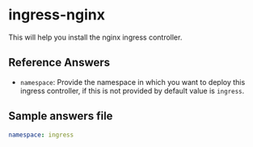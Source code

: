 # ingress-nginx

This will help you install the nginx ingress controller.


## Reference Answers

- `namespace`: Provide the namespace in which you want to deploy this ingress controller, if this is not provided by default value is `ingress`.

## Sample answers file

```yaml
namespace: ingress
```

